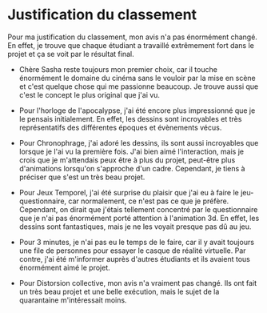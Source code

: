 # Justification du classement

Pour ma justification du classement, mon avis n'a pas énormément changé. En effet, je trouve que chaque étudiant a travaillé extrêmement fort dans le projet et ça se voit par le résultat final.


- Chère Sasha reste toujours mon premier choix, car il touche énormément le domaine du cinéma sans le vouloir par la mise en scène et c'est quelque chose qui me passionne beaucoup. Je trouve aussi que c'est le concept le plus original que j'ai vu.

- Pour l'horloge de l'apocalypse, j'ai été encore plus impressionné que je le pensais initialement. En effet, les dessins sont incroyables et très représentatifs des différentes époques et évènements vécus.

- Pour Chronophrage, j'ai adoré les dessins, ils sont aussi incroyables que lorsque je l'ai vu la première fois. J'ai bien aimé l'interaction, mais je crois que je m'attendais peux être à plus du projet, peut-être plus d'animations lorsqu'on s'approche d'un cadre. Cependant, je tiens à préciser que s'est un très beau projet.

- Pour Jeux Temporel, j'ai été surprise du plaisir que j'ai eu à faire le jeu-questionnaire, car normalement, ce n'est pas ce que je préfère. Cependant, on dirait que j'étais tellement concentré par le questionnaire que je n'ai pas énormément porté attention à l'animation 3d. En effet, les dessins sont fantastiques, mais je ne les voyait presque pas dû au jeu.

- Pour 3 minutes, je n'ai pas eu le temps de le faire, car il y avait toujours une file de personnes pour essayer le casque de réalité virtuelle. Par contre, j'ai été m'informer auprès d'autres étudiants et ils avaient tous énormément aimé le projet.

- Pour Distorsion collective,  mon avis n'a vraiment pas changé. Ils ont fait un très beau projet et une belle exécution, mais le sujet de la quarantaine m'intéressait moins.

